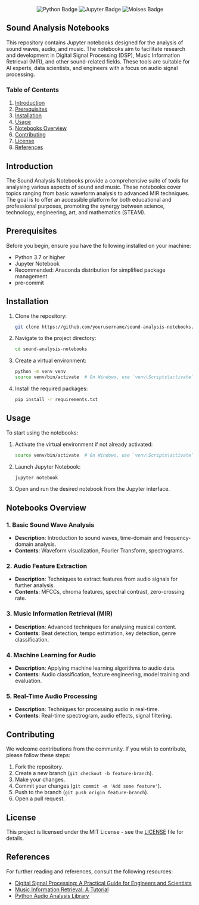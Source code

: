 <!-- Tools & Technology --> 

<div align="center">

   ![Python Badge](https://img.shields.io/badge/-Python-3B4252?style=flat&logo=python&logoColor=EBCB8B)
   ![Jupyter Badge](https://img.shields.io/badge/-Jupyter-3B4252?style=flat&logo=jupyter&logoColor=D08770)
   ![Moises Badge](https://img.shields.io/badge/-Moises-3B4252?style=flat&logo=moises&logoColor=8FBCBB)

</div>


## Sound Analysis Notebooks

This repository contains Jupyter notebooks designed for the analysis of sound waves, audio, and music. The notebooks aim to facilitate research and development in Digital Signal Processing (DSP), Music Information Retrieval (MIR), and other sound-related fields. These tools are suitable for AI experts, data scientists, and engineers with a focus on audio signal processing.

### Table of Contents

1. [Introduction](#introduction)
2. [Prerequisites](#prerequisites)
3. [Installation](#installation)
4. [Usage](#usage)
5. [Notebooks Overview](#notebooks-overview)
6. [Contributing](#contributing)
7. [License](#license)
8. [References](#references)

## Introduction

The Sound Analysis Notebooks provide a comprehensive suite of tools for analysing various aspects of sound and music. These notebooks cover topics ranging from basic waveform analysis to advanced MIR techniques. The goal is to offer an accessible platform for both educational and professional purposes, promoting the synergy between science, technology, engineering, art, and mathematics (STEAM).

## Prerequisites

Before you begin, ensure you have the following installed on your machine:

- Python 3.7 or higher
- Jupyter Notebook
- Recommended: Anaconda distribution for simplified package management
- pre-commit

## Installation

1. Clone the repository:

    ```bash
    git clone https://github.com/yourusername/sound-analysis-notebooks.git
    ```

2. Navigate to the project directory:

    ```bash
    cd sound-analysis-notebooks
    ```

3. Create a virtual environment:

    ```bash
    python -m venv venv
    source venv/bin/activate  # On Windows, use `venv\Scripts\activate`
    ```

4. Install the required packages:

    ```bash
    pip install -r requirements.txt
    ```

## Usage

To start using the notebooks:

1. Activate the virtual environment if not already activated:

    ```bash
    source venv/bin/activate  # On Windows, use `venv\Scripts\activate`
    ```

2. Launch Jupyter Notebook:

    ```bash
    jupyter notebook
    ```

3. Open and run the desired notebook from the Jupyter interface.

## Notebooks Overview

### 1. Basic Sound Wave Analysis

- **Description**: Introduction to sound waves, time-domain and frequency-domain analysis.
- **Contents**: Waveform visualization, Fourier Transform, spectrograms.

### 2. Audio Feature Extraction

- **Description**: Techniques to extract features from audio signals for further analysis.
- **Contents**: MFCCs, chroma features, spectral contrast, zero-crossing rate.

### 3. Music Information Retrieval (MIR)

- **Description**: Advanced techniques for analysing musical content.
- **Contents**: Beat detection, tempo estimation, key detection, genre classification.

### 4. Machine Learning for Audio

- **Description**: Applying machine learning algorithms to audio data.
- **Contents**: Audio classification, feature engineering, model training and evaluation.

### 5. Real-Time Audio Processing

- **Description**: Techniques for processing audio in real-time.
- **Contents**: Real-time spectrogram, audio effects, signal filtering.

## Contributing

We welcome contributions from the community. If you wish to contribute, please follow these steps:

1. Fork the repository.
2. Create a new branch (`git checkout -b feature-branch`).
3. Make your changes.
4. Commit your changes (`git commit -m 'Add some feature'`).
5. Push to the branch (`git push origin feature-branch`).
6. Open a pull request.

## License

This project is licensed under the MIT License - see the [LICENSE](LICENSE) file for details.

## References

For further reading and references, consult the following resources:
<!-- todo -->
- [Digital Signal Processing: A Practical Guide for Engineers and Scientists](https://www.example.com)
- [Music Information Retrieval: A Tutorial](https://www.example.com)
- [Python Audio Analysis Library](https://www.example.com)
